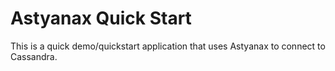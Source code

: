 Astyanax Quick Start
===========================

This is a quick demo/quickstart application that uses Astyanax to connect to Cassandra.
